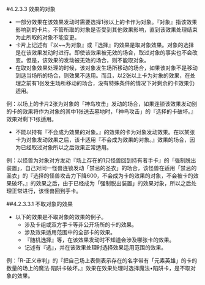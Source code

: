 #4.2.3.3        效果的对象
* 一部分效果在该效果发动时需要选择1张以上的卡作为对象。『对象』指该效果影响到的卡片。不管所取的对象是否受到其他效果影响，直到该效果处理结束为止所取的对象不能变更。
* 卡片上记述有『以~~为对象』或『选择』的效果是取对象效果。对象的选择是在该效果发动时进行。即使该效果被无效的场合，取过对象的事实也不会改变。但是，该效果的发动被无效的场合，则不能取对象。
* 在取对象效果处理的时候，该对象发生场所移动的场合，如果该对象不是移动到适当场所的场合，则效果不适用。而且，以2张以上卡为对象的效果，在处理之前有1张发生场所移动的场合，没有特殊条件的情况下对剩余的卡效果仍适用。

例：以场上的卡片2张为对象的「神鸟攻击」发动的场合，如果连锁该效果发动别的卡的效果将作为对象的其中1张送去墓地时，「神鸟攻击」的『选择的卡破坏。』效果对剩下1张适用。
* 不能以持有『不会成为效果的对象。』的效果的卡为对象发动效果。在以某张卡为对象发动效果之后，该卡适用『不会成为效果的对象。』效果的场合，因为已经取过对象所以之后效果正常适用。

例：以怪兽为对象对方发动『场上存在的1只怪兽回到持有者手卡』的「强制脱出装置」，自己对同一怪兽连锁发动「禁忌的圣衣」的场合，该怪兽在适用「禁忌的圣衣」的『选择的怪兽攻击力下降600，不会成为卡的效果的对象，不会被卡的效果破坏。』的效果之后，由于已经成为「强制脱出装置」的效果对象，所以之后处理正常进行，该怪兽回到手卡。

##4.2.3.3.1        不取对象的效果
* 以下的效果是不取对象的效果的例子。
    * 涉及卡组或双方手卡等非公开场所的卡的效果。
    * 涉及效果适用范围中的全部卡的效果。
    * 『随机选择』等，在该效果发动时不知道会涉及哪张卡的效果。
    * 记述有『选』，并在该效果处理时选择效果适用范围的效果。

例：「R-正义审判」的『把自己场上表侧表示存在的名字带有「元素英雄」的卡的数量的场上的魔法·陷阱卡破坏。』效果在效果处理时选择魔法•陷阱卡，是不取对象的效果。

